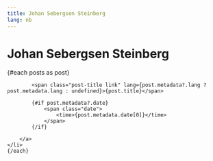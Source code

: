 ```yaml
---
title: Johan Sebergsen Steinberg
lang: nb
---
```


# Johan Sebergsen Steinberg

<ul class="posts">
	{#each posts as post}
	<li>
		<a
			id={post.title.toLowerCase()}
			href={post.path}
			sveltekit:prefetch
			>

			<span class="post-title link" lang={post.metadata?.lang ? post.metadata.lang : undefined}>{post.title}</span>

			{#if post.metadata?.date}
				<span class="date">
					<time>{post.metadata.date[0]}</time>
				</span>
			{/if}

		</a>
	</li>
	{/each}
</ul>

<style>
	.posts {
		list-style: none;
		padding: 0;
	}

	.posts a { text-decoration: none; }

	.posts .date {
		display: block;
		font-size: .8em;
	}
</style>

<script context="module">
	const markdownFiles = import.meta.globEager(`./*.md`);
	const getSlug = (path) => path.replace(/.*\/(.*)\..*$/, "$1");

	export async function load({ page }) {
		const data = Object.keys(markdownFiles)
			.map((path) => {
				return {
					filePath: path,
					slug: getSlug(path),
					path: `${page.path}/${getSlug(path)}`,
					title: markdownFiles[path].metadata?.title || getSlug(path),
					metadata: markdownFiles[path].metadata,
				};
			})
			.filter((item) => !['index'].includes(item.title));

		return {
			props: {
				posts: data,
			},
		};
	}
</script>

<script>
	export let posts;
</script>

